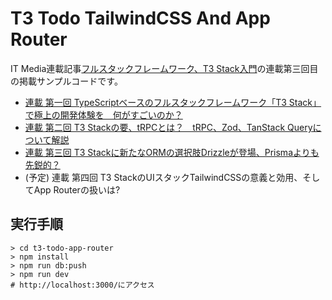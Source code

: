 # T3 Todo TailwindCSS And App Router

IT Media連載記事[フルスタックフレームワーク、T3 Stack入門](https://atmarkit.itmedia.co.jp/ait/series/34783/)の連載第三回目の掲載サンプルコードです。

- [連載 第一回 TypeScriptベースのフルスタックフレームワーク「T3 Stack」で極上の開発体験を　何がすごいのか？](https://atmarkit.itmedia.co.jp/ait/articles/2304/28/news207.html)
- [連載 第二回 T3 Stackの要、tRPCとは？　tRPC、Zod、TanStack Queryについて解説](https://atmarkit.itmedia.co.jp/ait/articles/2307/03/news012.html)
- [連載 第三回 T3 Stackに新たなORMの選択肢Drizzleが登場、Prismaよりも先鋭的？](https://atmarkit.itmedia.co.jp/ait/articles/2312/07/news007.html)
- (予定) 連載 第四回 T3 StackのUIスタックTailwindCSSの意義と効用、そしてApp Routerの扱いは?

## 実行手順

```
> cd t3-todo-app-router
> npm install
> npm run db:push
> npm run dev
# http://localhost:3000/にアクセス
```

